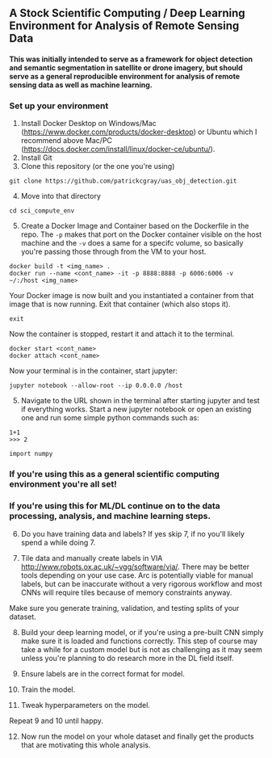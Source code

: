 ## A Stock Scientific Computing / Deep Learning Environment for Analysis of  Remote Sensing Data

#### This was initially intended to serve as a framework for object detection and semantic segmentation in satellite or drone imagery, but should serve as a general reproducible environment for analysis of remote sensing data as well as machine learning.

### Set up your environment

1. Install Docker Desktop on Windows/Mac (https://www.docker.com/products/docker-desktop) or Ubuntu which I recommend above Mac/PC (https://docs.docker.com/install/linux/docker-ce/ubuntu/).
2. Install Git
3. Clone this repository (or the one you're using)
```
git clone https://github.com/patrickcgray/uas_obj_detection.git
```
4. Move into that directory
```
cd sci_compute_env
```

5. Create a Docker Image and Container based on the Dockerfile in the repo. The `-p` makes that port on the Docker container visible on the host machine and the `-v` does a same for a specifc volume, so basically you're passing those through from the VM to your host.
```
docker build -t <img_name> .
docker run --name <cont_name> -it -p 8888:8888 -p 6006:6006 -v ~/:/host <img_name>
```
Your Docker image is now built and you instantiated a container from that image that is now running. Exit that container (which also stops it).
```
exit
```
Now the container is stopped, restart it and attach it to the terminal.
```
docker start <cont_name>
docker attach <cont_name>
```
Now your terminal is in the container, start jupyter:
```
jupyter notebook --allow-root --ip 0.0.0.0 /host
```

5. Navigate to the URL shown in the terminal after starting jupyter and test if everything works. Start a new jupyter notebook or open an existing one and run some simple python commands such as:

```
1+1
>>> 2
```
```
import numpy
```

### If you're using this as a general scientific computing environment you're all set!

### If you're using this for ML/DL continue on to the data processing, analysis, and machine learning steps.

6. Do you have training data and labels? If yes skip 7, if no you'll likely spend a while doing 7.

7. Tile data and manually create labels in VIA http://www.robots.ox.ac.uk/~vgg/software/via/. There may be better tools depending on your use case. Arc is potentially viable for manual labels, but can be inaccurate without a very rigorous workflow and most CNNs will require tiles because of memory constraints anyway.
  
Make sure you generate training, validation, and testing splits of your dataset.

8. Build your deep learning model, or if you're using a pre-built CNN simply make sure it is loaded and functions correctly. This step of course may take a while for a custom model but is not as challenging as it may seem unless you're planning to do research more in the DL field itself.
  
8. Ensure labels are in the correct format for model.

9. Train the model.

10. Tweak hyperparameters on the model.

Repeat 9 and 10 until happy.

12. Now run the model on your whole dataset and finally get the products that are motivating this whole analysis.

